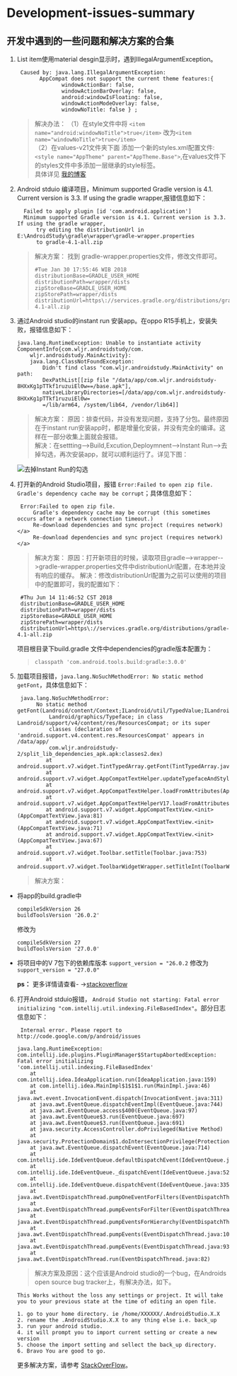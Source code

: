 # Development-issues-summary
## 开发中遇到的一些问题和解决方案的合集

1. List item使用material desgin显示时，遇到IllegalArgumentException。  
    ```
     Caused by: java.lang.IllegalArgumentException: 
           AppCompat does not support the current theme features:{
		          windowActionBar: false,
		          windowActionBarOverlay: false,
		          android:windowIsFloating: false, 
		          windowActionModeOverlay: false, 
		          windowNoTitle: false } ;
    ```
   > 解决办法：
   >       （1）在style文件中将  `<item name="android:windowNoTitle">true</item>`  改为`<item name="windowNoTitle">true</item>`  
   >       （2）在values-v21文件夹下面 添加一个新的styles.xml配置文件:`<style name="AppTheme" parent="AppTheme.Base">`,在values文件下的styles文件中多添加一层继承的style标签。  
   >       具体详见  [我的博客](http://blog.csdn.net/woshishui5577/article/details/53285351 "悬停显示")
 
2. Android stduio 编译项目，Minimum supported Gradle version is 4.1. Current version is 3.3. If using the gradle wrapper,报错信息如下：
    ```
      Failed to apply plugin [id 'com.android.application']
      Minimum supported Gradle version is 4.1. Current version is 3.3. If using the gradle wrapper, 
          try editing the distributionUrl in E:\AndroidStudy\gradle\wrapper\gradle-wrapper.properties
          to gradle-4.1-all.zip
    ```
    > 解决方案：
    > 找到 gradle-wrapper.properties文件，修改文件即可。
    >  ``` 
    >  #Tue Jan 30 17:55:46 WIB 2018
    >  distributionBase=GRADLE_USER_HOME
    >  distributionPath=wrapper/dists
    >  zipStoreBase=GRADLE_USER_HOME
    >  zipStorePath=wrapper/dists
    >  distributionUrl=https\://services.gradle.org/distributions/gradle-4.1-all.zip

3. 通过Android studio的instant run 安装app。在oppo R15手机上，安装失败，报错信息如下：
	```
	java.lang.RuntimeException: Unable to instantiate activity ComponentInfo{com.wljr.androidstudy/com.
		wljr.androidstudy.MainActivity}: 
		java.lang.ClassNotFoundException: 
			Didn't find class "com.wljr.androidstudy.MainActivity" on path: 
			DexPathList[[zip file "/data/app/com.wljr.androidstudy-8HXxKg1pTTkf1ruzuiEl0w==/base.apk"],
			nativeLibraryDirectories=[/data/app/com.wljr.androidstudy-8HXxKg1pTTkf1ruzuiEl0w=
			=/lib/arm64, /system/lib64, /vendor/lib64]]  
	```
	> 解决方案：
	>       原因：排查代码，并没有发现问题，支持了分包。最终原因在于instant run安装app时，都是增量化安装，并没有完全的编译。这样在一部分收集上面就会报错。	
	>       解决：在settting-->Build,Excution,Deploymnent-->Instant Run-->去掉勾选，再次安装app，就可以顺利运行了。详见下图：
	
	![去掉Instant Run的勾选](http://p981u1am0.bkt.clouddn.com/18-6-8/79474348.jpg)
	
4. 打开新的Android Studio项目，报错 ` Error:Failed to open zip file.
Gradle's dependency cache may be corrupt `；具体信息如下：
	
		Error:Failed to open zip file.
			Gradle's dependency cache may be corrupt (this sometimes occurs after a network connection timeout.)
			Re-download dependencies and sync project (requires network)</a>
			Re-download dependencies and sync project (requires network)</a>
	> 解决方案：
	>       原因：打开新项目的时候，读取项目gradle-->wrapper-->gradle-wrapper.properties文件中distributionUrl配置，在本地并没有响应的缓存。
	>       解决：修改distributionUrl配置为之前可以使用的项目中的配置即可，我的配置如下：
		
		#Thu Jun 14 11:46:52 CST 2018  
		distributionBase=GRADLE_USER_HOME  
		distributionPath=wrapper/dists  
		zipStoreBase=GRADLE_USER_HOME  
		zipStorePath=wrapper/dists  
		distributionUrl=https\://services.gradle.org/distributions/gradle-4.1-all.zip
		
	项目根目录下build.gradle 文件中dependencies的gradle版本配置为：
	> `classpath 'com.android.tools.build:gradle:3.0.0'`

5. 加载项目报错，`java.lang.NoSuchMethodError: No static method getFont`，具体信息如下：

		java.lang.NoSuchMethodError:
			 No static method getFont(Landroid/content/Context;ILandroid/util/TypedValue;ILandroid/widget/TextView;)
				 Landroid/graphics/Typeface; in class Landroid/support/v4/content/res/ResourcesCompat; or its super 
				 classes (declaration of 'android.support.v4.content.res.ResourcesCompat' appears in /data/app/
				 com.wljr.androidstudy-2/split_lib_dependencies_apk.apk:classes2.dex)
	            at android.support.v7.widget.TintTypedArray.getFont(TintTypedArray.java:119)
	            at android.support.v7.widget.AppCompatTextHelper.updateTypefaceAndStyle(AppCompatTextHelper.java:208)
	            at android.support.v7.widget.AppCompatTextHelper.loadFromAttributes(AppCompatTextHelper.java:110)
	            at android.support.v7.widget.AppCompatTextHelperV17.loadFromAttributes(AppCompatTextHelperV17.java:38)
	            at android.support.v7.widget.AppCompatTextView.<init>(AppCompatTextView.java:81)
	            at android.support.v7.widget.AppCompatTextView.<init>(AppCompatTextView.java:71)
	            at android.support.v7.widget.AppCompatTextView.<init>(AppCompatTextView.java:67)
	            at android.support.v7.widget.Toolbar.setTitle(Toolbar.java:753)
	            at android.support.v7.widget.ToolbarWidgetWrapper.setTitleInt(ToolbarWidgetWrapper.java）

	> 解决方案：
	
 - 将app的build.gradle中
 
	   compileSdkVersion 26
	   buildToolsVersion '26.0.2'
    修改为
	  
	   compileSdkVersion 27
	   buildToolsVersion '27.0.0'

 -  将项目中的V 7包下的依赖库版本 `support_version = "26.0.2` 修改为`support_version = "27.0.0"`
 
	 **ps：** 更多详情请查看- ->[stackoverflow](https://stackoverflow.com/users/9651968/logan-zy?tab=favorites)
 
 6. 打开Android stduio报错， `Android Studio not starting: Fatal error initializing "com.intellij.util.indexing.FileBasedIndex"`。部分日志信息如下：

		 Internal error. Please report to http://code.google.com/p/android/issues

		java.lang.RuntimeException: com.intellij.ide.plugins.PluginManager$StartupAbortedException: Fatal error initializing 'com.intellij.util.indexing.FileBasedIndex'
		    at com.intellij.idea.IdeaApplication.run(IdeaApplication.java:159)
		    at com.intellij.idea.MainImpl$1$1$1.run(MainImpl.java:46)
		    at java.awt.event.InvocationEvent.dispatch(InvocationEvent.java:311)
		    at java.awt.EventQueue.dispatchEventImpl(EventQueue.java:744)
		    at java.awt.EventQueue.access$400(EventQueue.java:97)
		    at java.awt.EventQueue$3.run(EventQueue.java:697)
		    at java.awt.EventQueue$3.run(EventQueue.java:691)
		    at java.security.AccessController.doPrivileged(Native Method)
		    at java.security.ProtectionDomain$1.doIntersectionPrivilege(ProtectionDomain.java:75)
		    at java.awt.EventQueue.dispatchEvent(EventQueue.java:714)
		    at com.intellij.ide.IdeEventQueue.defaultDispatchEvent(IdeEventQueue.java:697)
		    at com.intellij.ide.IdeEventQueue._dispatchEvent(IdeEventQueue.java:524)
		    at com.intellij.ide.IdeEventQueue.dispatchEvent(IdeEventQueue.java:335)
		    at java.awt.EventDispatchThread.pumpOneEventForFilters(EventDispatchThread.java:201)
		    at java.awt.EventDispatchThread.pumpEventsForFilter(EventDispatchThread.java:116)
		    at java.awt.EventDispatchThread.pumpEventsForHierarchy(EventDispatchThread.java:105)
		    at java.awt.EventDispatchThread.pumpEvents(EventDispatchThread.java:101)
		    at java.awt.EventDispatchThread.pumpEvents(EventDispatchThread.java:93)
		    at java.awt.EventDispatchThread.run(EventDispatchThread.java:82)

	> 解决方案及原因：这个应该是Android studio的一个bug，在Androids open source bug tracker上，有解决办法，如下。
	```
	This Works without the loss any settings or project. It will take you to your previous state at the time of editing an open file.  

	1. go to your home directory. ie /home/XXXXXX/.AndroidStudio.X.X  
	2. rename the .AndroidStudio.X.X to any thing else i.e. back_up  
	3. run your android studio.  
	4. it will prompt you to import current setting or create a new version  
	5. choose the import setting and sellect the back_up directory.  
	6. Bravo You are good to go.
	```
	
	更多解决方案，请参考 [StackOverFlow](https://stackoverflow.com/questions/28003717/android-studio-not-starting-fatal-error-initializing-com-intellij-util-indexin)。

